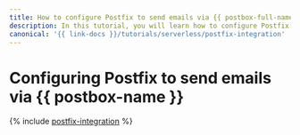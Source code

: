 ```yaml
---
title: How to configure Postfix to send emails via {{ postbox-full-name }}
description: In this tutorial, you will learn how to configure Postfix on a VM in {{ yandex-cloud }} to send emails via {{ postbox-name }}.
canonical: '{{ link-docs }}/tutorials/serverless/postfix-integration'
---
```


# Configuring Postfix to send emails via {{ postbox-name }}

{% include [postfix-integration](../../_tutorials/serverless/postfix-integration.md) %}


